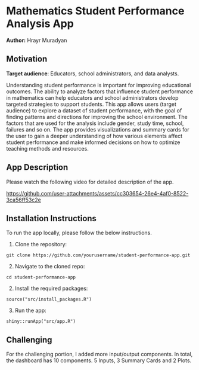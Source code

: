 # Mathematics Student Performance Analysis App

**Author:** Hrayr Muradyan

## Motivation

**Target audience**: Educators, school administrators, and data analysts.

Understanding student performance is important for improving educational outcomes. The ability to analyze factors that influence student performance in mathematics can help educators and school administrators develop targeted strategies to support students. This app allows users (target audience) to explore a dataset of student performance, with the goal of finding patterns and directions for improving the school environment. The factors that are used for the analysis include gender, study time, school, failures and so on. The app provides visualizations and summary cards for the user to gain a deeper understanding of how various elements affect student performance and make informed decisions on how to optimize teaching methods and resources.

## App Description

Please watch the following video for detailed description of the app.

https://github.com/user-attachments/assets/cc303654-26e4-4af0-8522-3ca56ff53c2e

## Installation Instructions

To run the app locally, please follow the below instructions.

1. Clone the repository:

```{bash}
git clone https://github.com/yourusername/student-performance-app.git
```

2. Navigate to the cloned repo:

```{bash}
cd student-performance-app
```

2. Install the required packages:
```{r}
source("src/install_packages.R")
```

3. Run the app:

```{bash}
shiny::runApp("src/app.R")
```


## Challenging

For the challenging portion, I added more input/output components. In total, the dashboard has 10 components. 5 Inputs, 3 Summary Cards and 2 Plots.
